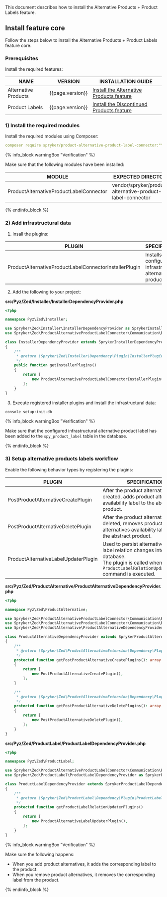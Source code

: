 

This document describes how to install the Alternative Products + Product Labels feature.

## Install feature core

Follow the steps below to install the Alternative Products + Product Labels feature core.

### Prerequisites

Install the required features:

| NAME | VERSION | INSTALLATION GUIDE|
|---|---|---|
|Alternative Products| {{page.version}} | [Install the Alternative Products feature](/docs/pbc/all/product-information-management/{{page.version}}/base-shop/install-and-upgrade/install-features/install-the-alternative-products-feature.html)|
|Product Labels| {{page.version}} | [Install the Discontinued Products feature](/docs/pbc/all/product-information-management/{{page.version}}/base-shop/install-and-upgrade/install-features/install-the-product-labels-feature.html)|

### 1) Install the required modules

Install the required modules using Composer:

```yaml
composer require spryker/product-alternative-product-label-connector:"^1.0.0" --update-with-dependencies
```

{% info_block warningBox "Verification" %}

Make sure that the following modules have been installed:

| MODULE | EXPECTED DIRECTORY |
| --- | --- |
| ProductAlternativeProductLabelConnector | vendor/spryker/product-alternative-product-label-connector |

{% endinfo_block %}

### 2) Add infrastructural data

1. Insall the plugins:

| PLUGIN | SPECIFICATION | PREREQUISITES | NAMESPACE |
|---|---|---|---|
|ProductAlternativeProductLabelConnectorInstallerPlugin|Installs the configured infrastructural alternative product labels.|None|Spryker\Zed\ProductAlternativeProductLabelConnector\Communication\Plugin\Installer|

2. Add the following to your project:

**src/Pyz/Zed/Installer/InstallerDependencyProvider.php**

```php
<?php

namespace Pyz\Zed\Installer;

use Spryker\Zed\Installer\InstallerDependencyProvider as SprykerInstallerDependencyProvider;
use Spryker\Zed\ProductAlternativeProductLabelConnector\Communication\Plugin\Installer\ProductAlternativeProductLabelConnectorInstallerPlugin;

class InstallerDependencyProvider extends SprykerInstallerDependencyProvider
{
	/**
	 * @return \Spryker\Zed\Installer\Dependency\Plugin\InstallerPluginInterface[]
	 */
	public function getInstallerPlugins()
	{
		return [
			new ProductAlternativeProductLabelConnectorInstallerPlugin(),
		];
	}
}
```

3. Execute registered installer plugins and install the infrastructural data:

```bash
console setup:init-db
```

{% info_block warningBox "Verification" %}

Make sure that the configured infrastructural alternative product label has been added to the `spy_product_label` table in the database.

{% endinfo_block %}

### 3) Setup alternative products labels workflow

Enable the following behavior types by registering the plugins:

| PLUGIN | SPECIFICATION | PREREQUISITES | NAMESPACE |
|---|---|---|---|
|PostProductAlternativeCreatePlugin|After the product alternative is created, adds product alternatives availability label to the abstract product.|None|Spryker\Zed\ProductAlternativeProductLabelConnector\Communication\Plugin|
|PostProductAlternativeDeletePlugin|After the product alternative is deleted, removes product alternatives availability label from the abstract product.|None|Spryker\Zed\ProductAlternativeProductLabelConnector\Communication\Plugin|
|ProductAlternativeLabelUpdaterPlugin|Used to persist alternative product label relation changes into the database. <br>The plugin is called when the `ProductLabelRelationUpdaterConsole` command is executed.|None|Spryker\Zed\ProductAlternativeProductLabelConnector\Communication\Plugin|

**src/Pyz/Zed/ProductAlternative/ProductAlternativeDependencyProvider.php**

```php
<?php

namespace Pyz\Zed\ProductAlternative;

use Spryker\Zed\ProductAlternativeProductLabelConnector\Communication\Plugin\PostProductAlternativeCreatePlugin;
use Spryker\Zed\ProductAlternativeProductLabelConnector\Communication\Plugin\PostProductAlternativeDeletePlugin;
use Spryker\Zed\ProductAlternative\ProductAlternativeDependencyProvider as SprykerProductAlternativeDependencyProvider;

class ProductAlternativeDependencyProvider extends SprykerProductAlternativeDependencyProvider
{
    /**
     * @return \Spryker\Zed\ProductAlternativeExtension\Dependency\Plugin\PostProductAlternativeCreatePluginInterface[]
     */
    protected function getPostProductAlternativeCreatePlugins(): array
    {
        return [
            new PostProductAlternativeCreatePlugin(),
        ];
    }

    /**
     * @return \Spryker\Zed\ProductAlternativeExtension\Dependency\Plugin\PostProductAlternativeDeletePluginInterface[]
     */
    protected function getPostProductAlternativeDeletePlugins(): array
    {
        return [
            new PostProductAlternativeDeletePlugin(),
        ];
    }
}
```

**src/Pyz/Zed/ProductLabel/ProductLabelDependencyProvider.php**

```php
<?php

namespace Pyz\Zed\ProductLabel;

use Spryker\Zed\ProductAlternativeProductLabelConnector\Communication\Plugin\ProductAlternativeLabelUpdaterPlugin;
use Spryker\Zed\ProductLabel\ProductLabelDependencyProvider as SprykerProductLabelDependencyProvider;

class ProductLabelDependencyProvider extends SprykerProductLabelDependencyProvider
{
    /**
     * @return \Spryker\Zed\ProductLabel\Dependency\Plugin\ProductLabelRelationUpdaterPluginInterface[]
     */
    protected function getProductLabelRelationUpdaterPlugins()
    {
        return [
            new ProductAlternativeLabelUpdaterPlugin(),
        ];
    }
}
```

{% info_block warningBox "Verification" %}

Make sure the following happens:
- When you add product alternatives, it adds the corresponding label to the product.
- When you remove product alternatives, it removes the corresponding label from the product.

{% endinfo_block %}

